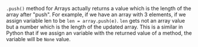 `.push()` method for Arrays actually returns a value which is the length of the array after "push". For example, if we have an array with 3 elements, if we assign variable len to be `len = array.push(e)`. `len` gets not an array value but a number which is the length of the updated array. This is a similar in Python that if we assign an variable with the returned value of a method, the variable will be `None` value. 
